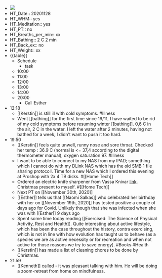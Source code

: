 - ![](https://firebasestorage.googleapis.com/v0/b/firescript-577a2.appspot.com/o/imgs%2Fapp%2FDavidsroam%2F8SCJU7OLRn.png?alt=media&token=3e9d9089-4647-45af-90cc-2afaabe74750)
- HT_Date:: 20201128
- HT_WHM:: yes
- HT_Meditation:: yes
- HT_PT:: no
- HT_Breaths_per_min:: xx 
- HT_Bathing:: 2 C 2 min
- HT_Back_ex:: no
- HT_Weight:: xx
- {{table}} 
    - Schedule 
        - task
    - 10:00 
    - 11:00 
    - 12:00
    - 13:00
    - 14:00 
    - 20:00
        - Call Esther
- 12:18
    - [[Kerstin]] is still ill with cold symptoms. #Illness
    - Went [[bathing]] for the first time since 19/11, I have waited to be rid of my cold symptoms before resuming winter [[bathing]]. 0,6 C in the air, 2 C in the water. I left the water after 2 minutes, having not bathed for a week, I didn’t want to push it too hard.
- 19:50
    - [[Kerstin]] feels quite unwell, runny nose and sore throat. Checked her temp : 36.9 C (normal is <= 37,4 according to the digital thermometer manual), oxygen saturation 97. #Illness
    - I want to be able to connect to my NAS from my IPAD; something which I cannot do with my DLink NAS which has the old SMB 1 file sharing protocoll.  Time for a new NAS which I ordered this evening at Proshop with 2x 4 TB disks. #[[Home Tech]]
    - Ordered an electric knife sharpener from Vassa Knivar [link](https://www.vassaknivar.se/). Christmas present to myself. #[[Home Tech]]
    - Next PT on [[November 30th, 2020]]
    - [[Esther]] tells us that [[Naomi Salkas]] who celebrated her birthday with her on [[November 19th, 2020]] has tested positive a couple of days ago for Covid. Unlikely though that she was infected when she was with [[Esther]] 9 days ago
    - Spent some time today reading [[Exercised: The Science of Physical Activity, Rest and Health]]. Quite interesting about active lifestyle, which has been the case throughout the history, contra exercising, which is not in line with how evolution has taught us to behave (as a  species we are as active necessity or for recreation and when not active for those reasons we try to save energy). #Books #Health
    - [[Kerstin]] has made a list of cleaning chores to be done by Christmas.
- 21:59
    - [[Kenneth]] called - it was pleasant talking  with him. He will be doing a zoom-retreat from home  on mindfulness.
